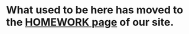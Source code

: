 # What used to be here has moved to the [HOMEWORK page](https://github.com/THOMASELOVE/2019-431/tree/master/HOMEWORK) of our site.


